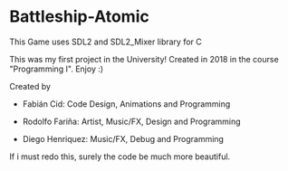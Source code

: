 # Battleship-Atomic

This Game uses SDL2 and SDL2_Mixer library for C

This was my first project in the University!
Created in 2018 in the course "Programming I".
Enjoy :)

Created by

- Fabián Cid: Code Design, Animations and Programming

- Rodolfo Fariña: Artist, Music/FX, Design and Programming

- Diego Henriquez: Music/FX, Debug and Programming

If i must redo this, surely the code be much more beautiful.